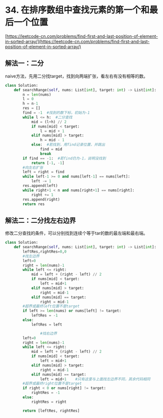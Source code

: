 # 34. 在排序数组中查找元素的第一个和最后一个位置

[https://leetcode-cn.com/problems/find-first-and-last-position-of-element-in-sorted-array/](https://leetcode-cn.com/problems/find-first-and-last-position-of-element-in-sorted-array/)

## 解法一：二分

naive方法，先用二分找target，找到向两端扩张，看左右有没有相等的数。

```python
class Solution:
    def searchRange(self, nums: List[int], target: int) -> List[int]:
        n = len(nums)
        l = 0
        h = n-1
        res = []
        find = -1  #找到的数下标，初始为-1
        while l <= h:  #二分查找
            mid = (l+h) // 2
            if nums[mid] < target:
                l = mid + 1
            elif nums[mid] > target:
                h = mid - 1
            else:  #若找到，用find记录位置，并跳出
                find = mid
                break
        if find == -1:  #若find仍为-1，说明没找到
            return [-1, -1]
        #向左右扩张
        left = right = find
        while left-1 >= 0 and nums[left-1] == nums[left]:
            left -= 1
        res.append(left)
        while right+1 < n and nums[right+1] == nums[right]:
            right += 1
        res.append(right)
        return res
```

## 解法二：二分找左右边界

修改二分查找的条件，可以分别找到连续个等于tar的数的最左端和最右端。

```python
class Solution:
    def searchRange(self, nums: List[int], target: int) -> List[int]:
        leftRes,rightRes=0,0
        #找左边界
        left=0
        right = len(nums)-1
        while left <= right:
            mid = left + (right - left) // 2
            if nums[mid] < target:
                left = mid+1
            elif nums[mid] > target:
                right = mid-1
            elif nums[mid] == target:
                right = mid-1
        #超界或最终left位置不是target
        if left >= len(nums) or nums[left] != target:
            leftRes = -1
        else:
            leftRes = left

				#找右边界
        left=0
        right = len(nums)-1
        while left <= right:
            mid = left + (right - left) // 2
            if nums[mid] < target:
                left = mid+1
            elif nums[mid] > target:
                right = mid-1
            elif nums[mid] == target:
                left = mid+1	#只有这里与上面找左边界不同，其余代码相同
        #超界或最终right位置不是target
        if right < 0 or nums[right] != target:
            rightRes = -1
        else:
            rightRes = right

        return [leftRes, rightRes]
```

